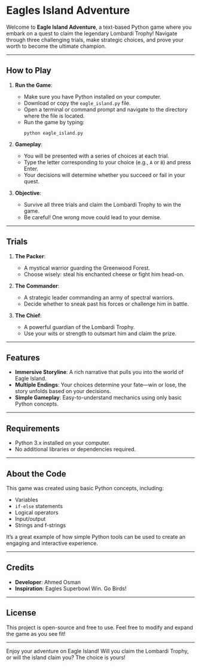 # Eagles Island Adventure

Welcome to **Eagle Island Adventure**, a text-based Python game where you embark on a quest to claim the legendary Lombardi Trophy! Navigate through three challenging trials, make strategic choices, and prove your worth to become the ultimate champion.

---

## How to Play

1. **Run the Game**:
   - Make sure you have Python installed on your computer.
   - Download or copy the `eagle_island.py` file.
   - Open a terminal or command prompt and navigate to the directory where the file is located.
   - Run the game by typing:
     ```
     python eagle_island.py
     ```

2. **Gameplay**:
   - You will be presented with a series of choices at each trial.
   - Type the letter corresponding to your choice (e.g., `A` or `B`) and press Enter.
   - Your decisions will determine whether you succeed or fail in your quest.

3. **Objective**:
   - Survive all three trials and claim the Lombardi Trophy to win the game.
   - Be careful! One wrong move could lead to your demise.

---

## Trials

1. **The Packer**:
   - A mystical warrior guarding the Greenwood Forest.
   - Choose wisely: steal his enchanted cheese or fight him head-on.

2. **The Commander**:
   - A strategic leader commanding an army of spectral warriors.
   - Decide whether to sneak past his forces or challenge him in battle.

3. **The Chief**:
   - A powerful guardian of the Lombardi Trophy.
   - Use your wits or strength to outsmart him and claim the prize.

---

## Features

- **Immersive Storyline**: A rich narrative that pulls you into the world of Eagle Island.
- **Multiple Endings**: Your choices determine your fate—win or lose, the story unfolds based on your decisions.
- **Simple Gameplay**: Easy-to-understand mechanics using only basic Python concepts.

---

## Requirements

- Python 3.x installed on your computer.
- No additional libraries or dependencies required.

---

## About the Code

This game was created using basic Python concepts, including:
- Variables
- `if-else` statements
- Logical operators
- Input/output
- Strings and f-strings

It’s a great example of how simple Python tools can be used to create an engaging and interactive experience.

---

## Credits

- **Developer**: Ahmed Osman
- **Inspiration**: Eagles Superbowl Win. Go Birds!

---

## License

This project is open-source and free to use. Feel free to modify and expand the game as you see fit!

---

Enjoy your adventure on Eagle Island! Will you claim the Lombardi Trophy, or will the island claim you? The choice is yours!